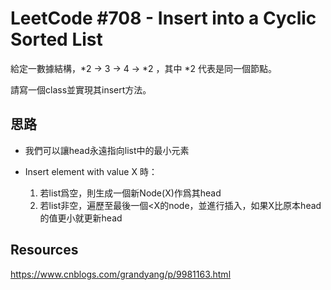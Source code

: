 # LeetCode #708 - Insert into a Cyclic Sorted List

給定一數據結構，*2 -> 3 -> 4 -> *2 ，其中 *2 代表是同一個節點。

請寫一個class並實現其insert方法。


## 思路
* 我們可以讓head永遠指向list中的最小元素

* Insert element with value X 時：
  1. 若list爲空，則生成一個新Node(X)作爲其head
  2. 若list非空，遍歷至最後一個<X的node，並進行插入，如果X比原本head的值更小就更新head

## Resources
https://www.cnblogs.com/grandyang/p/9981163.html
